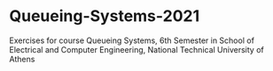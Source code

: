 # Queueing-Systems-2021
Exercises for course Queueing Systems, 6th Semester in School of Electrical and Computer Engineering, National Technical University of Athens
